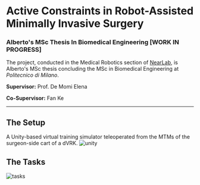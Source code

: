 # Active Constraints in Robot-Assisted Minimally Invasive Surgery
### Alberto's MSc Thesis In Biomedical Engineering [WORK IN PROGRESS]
The project, conducted in the Medical Robotics section of [NearLab](https://nearlab.polimi.it/), is Alberto's MSc thesis concluding the MSc in Biomedical Engineering at _Politecnico di Milano_.

**Supervisor:** Prof. De Momi Elena

**Co-Supervisor:** Fan Ke

***
## The Setup
A Unity-based virtual training simulator teleoperated from the MTMs of the surgeon-side cart of a dVRK.
![unity](https://github.com/alberto-rota/MSc-Thesis-Active-Constraints-in-RAMIS/blob/main/readme/unity.png)

## The Tasks
![tasks](https://github.com/alberto-rota/MSc-Thesis-Active-Constraints-in-RAMIS/blob/main/readme/tasks.png)
